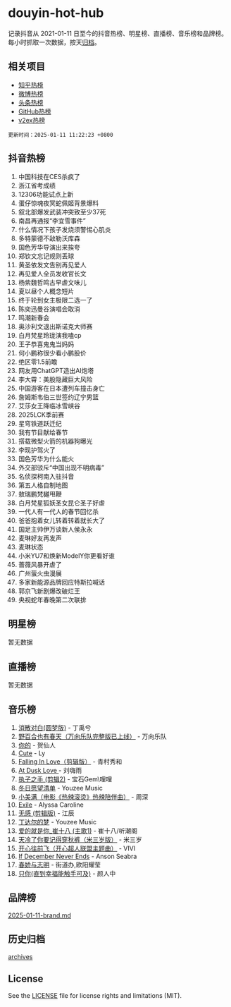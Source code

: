 # douyin-hot-hub

记录抖音从 2021-01-11 日至今的抖音热榜、明星榜、直播榜、音乐榜和品牌榜。每小时抓取一次数据，按天[归档](archives)。

## 相关项目

- [知乎热榜](https://github.com/lonnyzhang423/zhihu-hot-hub)
- [微博热榜](https://github.com/lonnyzhang423/weibo-hot-hub)
- [头条热榜](https://github.com/lonnyzhang423/toutiao-hot-hub)
- [GitHub热榜](https://github.com/lonnyzhang423/github-hot-hub)
- [v2ex热榜](https://github.com/lonnyzhang423/v2ex-hot-hub)


`更新时间：2025-01-11 11:22:23 +0800`

## 抖音热榜

1. 中国科技在CES杀疯了
1. 浙江省考成绩
1. 12306功能试点上新
1. 蛋仔惊魂夜冥蛇佩姬背景爆料
1. 叙北部爆发武装冲突致至少37死
1. 南昌再通报“李宜雪事件”
1. 什么情况下孩子发烧须警惕心肌炎
1. 多特蒙德不敌勒沃库森
1. 国色芳华导演出来挨夸
1. 郑钦文忘记规则丢球
1. 黄圣依发文告别再见爱人
1. 再见爱人全员发收官长文
1. 杨紫魏哲鸣古早虐文味儿
1. 夏以昼个人概念短片
1. 终于轮到女主极限二选一了
1. 陈奕迅曼谷演唱会取消
1. 鸣潮新春会
1. 奥沙利文退出斯诺克大师赛
1. 白月梵星玲珑演我嗑cp
1. 王子恭喜鬼鬼当妈妈
1. 何小鹏称很少看小鹏股价
1. 绝区零1.5前瞻
1. 网友用ChatGPT造出AI炮塔
1. 李大霄：美股隐藏巨大风险
1. 中国游客在日本遭列车撞击身亡
1. 詹姆斯韦伯三世签约辽宁男篮
1. 艾莎女王降临冰雪峡谷
1. 2025LCK季前赛
1. 星穹铁道跃迁纪
1. 我有节目献给春节
1. 搭载微型火箭的机器狗曝光
1. 李现护驾火了
1. 国色芳华为什么能火
1. 外交部驳斥“中国出现不明病毒”
1. 名侦探柯南入驻抖音
1. 第五人格自制地图
1. 敖瑞鹏梵樾甩鞭
1. 白月梵星狐妖圣女昆仑圣子好虐
1. 一代人有一代人的春节回忆杀
1. 爸爸抱着女儿转着转着就长大了
1. 国足主帅伊万谈新人侯永永
1. 麦琳好友再发声
1. 麦琳状态
1. 小米YU7和焕新ModelY你更看好谁
1. 蔷薇风暴开虐了
1. 广州萤火虫漫展
1. 多家新能源品牌回应特斯拉喊话
1. 郭京飞新剧爆改破烂王
1. 央视蛇年春晚第二次联排

## 明星榜

暂无数据

## 直播榜

暂无数据

## 音乐榜

1. [消散对白(圆梦版)](https://sf5-hl-cdn-tos.douyinstatic.com/obj/tos-cn-ve-2774/og4jB5I5IizzoZVAAAzWgBMAsMDWoArfwBOiFs) - 丁禹兮
1. [野百合也有春天（万向乐队完整版已上线）](https://sf5-hl-cdn-tos.douyinstatic.com/obj/tos-cn-ve-2774/oMnUxhRAMiAGBqDtIPBQ7ACYQZFlJCftcgeDJE) - 万向乐队
1. [你的](https://sf5-hl-cdn-tos.douyinstatic.com/obj/tos-cn-ve-2774/oYuIeKf42jB7sEV6B2upMdpYAgfrQWj0FeRegh) - 贺仙人
1. [Cute](https://sf5-hl-cdn-tos.douyinstatic.com/obj/tos-cn-ve-2774/o4IbIzHWKAAB4wsS5qMBRiiAlEBGTpQRNfFvuo) - Ly
1. [Falling In Love（剪辑版）](https://sf5-hl-cdn-tos.douyinstatic.com/obj/tos-cn-ve-2774/o8ajpA8zzgBPahbBIO8AcKGBLJezFCRd1wfP9f) - 青村秀和
1. [ At Dusk  Love ](https://sf5-hl-cdn-tos.douyinstatic.com/obj/tos-cn-ve-2774/o8CrpCf5CaYgI4ZrtQgMQAFEfuGqNnRSDQAPBc) - 刘嗨雨
1. [执子之手 (剪辑2)](https://sf6-cdn-tos.douyinstatic.com/obj/tos-cn-ve-2774/oUoZLQjCc31XzqsBnBQUNgeKtYPBcgbFDwtfcu) - 宝石Gem\哩哩
1. [冬日愿望清单](https://sf5-hl-cdn-tos.douyinstatic.com/obj/tos-cn-ve-2774/oIIgUOeamCFCVAzxN6MFRLIBlLGpUqQxeeHrLE) - Youzee Music
1. [小美满（电影《热辣滚烫》热辣陪伴曲）](https://sf5-hl-cdn-tos.douyinstatic.com/obj/tos-cn-ve-2774/o0GAn2lSgfZIDUgtevCGDQYnFg4CwnrBaxbTZL) - 周深
1. [Exile](https://sf5-hl-cdn-tos.douyinstatic.com/obj/tos-cn-ve-2774/oYj4gAQTknKE3WW0Je8KGmQ7z1cA4FefwtbufD) - Alyssa Caroline
1. [无感 (剪辑版)](https://sf5-hl-cdn-tos.douyinstatic.com/obj/tos-cn-ve-2774/o0eIsUzJBDlQaQFC5OFlgbMEZC1TFYBftOBn6p) - 江辰
1. [丁达尔的梦](https://sf5-hl-cdn-tos.douyinstatic.com/obj/tos-cn-ve-2774/oMU3WirUZBVQkAC9ccG5P2IQirziZM2RTInUY) - Youzee Music
1. [爱的就是你_崔十八 (主歌1)](https://sf5-hl-cdn-tos.douyinstatic.com/obj/tos-cn-ve-2774/oI5BO5DhFZ6UTcNCnZaOCBLtZ7WIMQGfgnXf5E) - 崔十八/听潮阁
1. [天冷了你要记得穿秋裤（米三岁版）](https://sf5-hl-cdn-tos.douyinstatic.com/obj/tos-cn-ve-2774/oQlIwVIDWiZ6BQilAorS7MA0AgCkQDvcZAdm1) - 米三岁
1. [开心往前飞（开心超人联盟主题曲）](https://sf5-hl-cdn-tos.douyinstatic.com/obj/tos-cn-ve-2774/9d8fb7c82cf1421fb93a9fe925275e0a) - VIVI
1. [If December Never Ends](https://sf5-hl-cdn-tos.douyinstatic.com/obj/tos-cn-ve-2774/oY1IQMoTgCFIBg8RZifyqlBBt1UFgitTYmxeOS) - Anson Seabra
1. [春娇与志明](https://sf5-hl-cdn-tos.douyinstatic.com/obj/tos-cn-ve-2774/e530d8fceb7044b39707d7f9ff54add1) - 街道办,欧阳耀莹
1. [只你(直到幸福能触手可及)](https://sf5-hl-cdn-tos.douyinstatic.com/obj/tos-cn-ve-2774/o0lBkRDzFTeaVSUz3ZZSCBVtZ5DIMQGfgmEAuE) - 颜人中

## 品牌榜

[2025-01-11-brand.md](archives/2025-01-11-brand.md)

## 历史归档

[archives](archives)

## License

See the [LICENSE](LICENSE) file for license rights and limitations (MIT).
